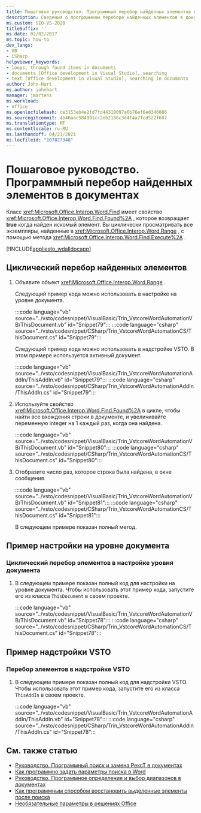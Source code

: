 ```yaml
---
title: Пошаговое руководство. Программный перебор найденных элементов в документах
description: Сведения о программном переборе найденных элементов в документе Microsoft Word с помощью Visual Studio.
ms.custom: SEO-VS-2020
titleSuffix: ''
ms.date: 02/02/2017
ms.topic: how-to
dev_langs:
- VB
- CSharp
helpviewer_keywords:
- loops, through found items in documents
- documents [Office development in Visual Studio], searching
- text [Office development in Visual Studio], searching in documents
author: John-Hart
ms.author: johnhart
manager: jmartens
ms.workload:
- office
ms.openlocfilehash: ce3153eb4e2fd7fd44318097a6b76ef6e0346086
ms.sourcegitcommit: 4b40aac584991cc2eb2186c3e4f4a7fcd522f607
ms.translationtype: MT
ms.contentlocale: ru-RU
ms.lasthandoff: 04/21/2021
ms.locfileid: "107827348"
---
```

# <a name="how-to-programmatically-loop-through-found-items-in-documents"></a>Пошаговое руководство. Программный перебор найденных элементов в документах
  Класс <xref:Microsoft.Office.Interop.Word.Find> имеет свойство <xref:Microsoft.Office.Interop.Word.Find.Found%2A> , которое возвращает **true** когда найден искомый элемент. Вы циклически просматривать все экземпляры, найденные в <xref:Microsoft.Office.Interop.Word.Range> , с помощью метода <xref:Microsoft.Office.Interop.Word.Find.Execute%2A> .

 [!INCLUDE[appliesto_wdalldocapp](../vsto/includes/appliesto-wdalldocapp-md.md)]

## <a name="to-loop-through-found-items"></a>Циклический перебор найденных элементов

1. Объявите объект <xref:Microsoft.Office.Interop.Word.Range> .

    Следующий пример кода можно использовать в настройке на уровне документа.

    :::code language="vb" source="../vsto/codesnippet/VisualBasic/Trin_VstcoreWordAutomationVB/ThisDocument.vb" id="Snippet79":::
    :::code language="csharp" source="../vsto/codesnippet/CSharp/Trin_VstcoreWordAutomationCS/ThisDocument.cs" id="Snippet79":::

    Следующий пример кода можно использовать в надстройке VSTO. В этом примере используется активный документ.

    :::code language="vb" source="../vsto/codesnippet/VisualBasic/Trin_VstcoreWordAutomationAddIn/ThisAddIn.vb" id="Snippet79":::
    :::code language="csharp" source="../vsto/codesnippet/CSharp/Trin_VstcoreWordAutomationAddIn/ThisAddIn.cs" id="Snippet79":::

2. Используйте свойство <xref:Microsoft.Office.Interop.Word.Find.Found%2A> в цикле, чтобы найти все вхождения строки в документе, и увеличивайте переменную integer на 1 каждый раз, когда она найдена.

    :::code language="vb" source="../vsto/codesnippet/VisualBasic/Trin_VstcoreWordAutomationVB/ThisDocument.vb" id="Snippet80":::
    :::code language="csharp" source="../vsto/codesnippet/CSharp/Trin_VstcoreWordAutomationCS/ThisDocument.cs" id="Snippet80":::

3. Отобразите число раз, которое строка была найдена, в окне сообщения.

    :::code language="vb" source="../vsto/codesnippet/VisualBasic/Trin_VstcoreWordAutomationVB/ThisDocument.vb" id="Snippet81":::
    :::code language="csharp" source="../vsto/codesnippet/CSharp/Trin_VstcoreWordAutomationCS/ThisDocument.cs" id="Snippet81":::

   В следующем примере показан полный метод.

## <a name="document-level-customization-example"></a>Пример настройки на уровне документа

### <a name="to-loop-through-items-in-a-document-level-customization"></a>Циклический перебор элементов в настройке уровня документа

1. В следующем примере показан полный код для настройки на уровне документа. Чтобы использовать этот пример кода, запустите его из класса `ThisDocument` в своем проекте.

     :::code language="vb" source="../vsto/codesnippet/VisualBasic/Trin_VstcoreWordAutomationVB/ThisDocument.vb" id="Snippet78":::
     :::code language="csharp" source="../vsto/codesnippet/CSharp/Trin_VstcoreWordAutomationCS/ThisDocument.cs" id="Snippet78":::

## <a name="vsto-add-in-example"></a>Пример надстройки VSTO

### <a name="to-loop-through-items-in-a-vsto-add-in"></a>Перебор элементов в надстройке VSTO

1. В следующем примере показан полный код для надстройки VSTO. Чтобы использовать этот пример кода, запустите его из класса `ThisAddIn` в своем проекте.

     :::code language="vb" source="../vsto/codesnippet/VisualBasic/Trin_VstcoreWordAutomationAddIn/ThisAddIn.vb" id="Snippet78":::
     :::code language="csharp" source="../vsto/codesnippet/CSharp/Trin_VstcoreWordAutomationAddIn/ThisAddIn.cs" id="Snippet78":::

## <a name="see-also"></a>См. также статью
- [Руководство. Программный поиск и замена РексТ в документах](../vsto/how-to-programmatically-search-for-and-replace-text-in-documents.md)
- [Как программно задать параметры поиска в Word](../vsto/how-to-programmatically-set-search-options-in-word.md)
- [Руководство. Программное определение и выбор диапазонов в документах](../vsto/how-to-programmatically-define-and-select-ranges-in-documents.md)
- [Как программным способом восстановить выделенные элементы после поиска](../vsto/how-to-programmatically-restore-selections-after-searches.md)
- [Необязательные параметры в решениях Office](../vsto/optional-parameters-in-office-solutions.md)
